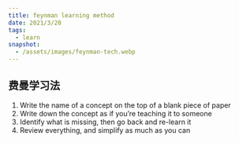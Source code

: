 ```yaml
---
title: feynman learning method
date: 2021/3/20
tags:
  - learn
snapshot:
  - /assets/images/feynman-tech.webp
---
```


## 费曼学习法

1. Write the name of a concept on the top of a blank piece of paper
2. Write down the concept as if you’re teaching it to someone
3. Identify what is missing, then go back and re-learn it
4. Review everything, and simplify as much as you can 




